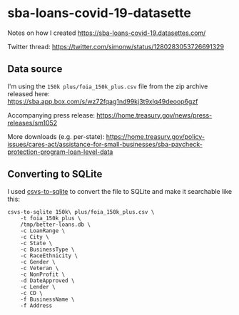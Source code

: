 # sba-loans-covid-19-datasette

Notes on how I created https://sba-loans-covid-19.datasettes.com/

Twitter thread: https://twitter.com/simonw/status/1280283053726691329

## Data source

I'm using the `150k plus/foia_150k_plus.csv` file from the zip archive released here: https://sba.app.box.com/s/wz72fqag1nd99kj3t9xlq49deoop6gzf

Accompanying press release: https://home.treasury.gov/news/press-releases/sm1052

More downloads (e.g. per-state): https://home.treasury.gov/policy-issues/cares-act/assistance-for-small-businesses/sba-paycheck-protection-program-loan-level-data

## Converting to SQLite

I used [csvs-to-sqlite](https://github.com/simonw/csvs-to-sqlite) to convert the file to SQLite and make it searchable like this:

    csvs-to-sqlite 150k\ plus/foia_150k_plus.csv \
        -t foia_150k_plus \
        /tmp/better-loans.db \
        -c LoanRange \
        -c City \
        -c State \
        -c BusinessType \
        -c RaceEthnicity \
        -c Gender \
        -c Veteran \
        -c NonProfit \
        -d DateApproved \
        -c Lender \
        -c CD \
        -f BusinessName \
        -f Address
